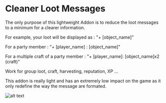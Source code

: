 # Cleaner Loot Messages
The only purpose of this lightweight Addon is to reduce the loot messages to a minimum for a clearer information.
 

For example, your loot will be displayed as :
"+ [object_name]"

For a party member :
"+ [player_name] : [object_name]"

For a multiple craft of a party member :
"+ [player_name]: [object_name]x2 (craft)"

 

Work for group loot, craft, harvesting, reputation, XP ...

 

This addon is really light and has an extremely low impact on the game as it only redefine the way the message are formated.


![alt text](https://media.forgecdn.net/avatars/610/160/637991886758420689.png)

